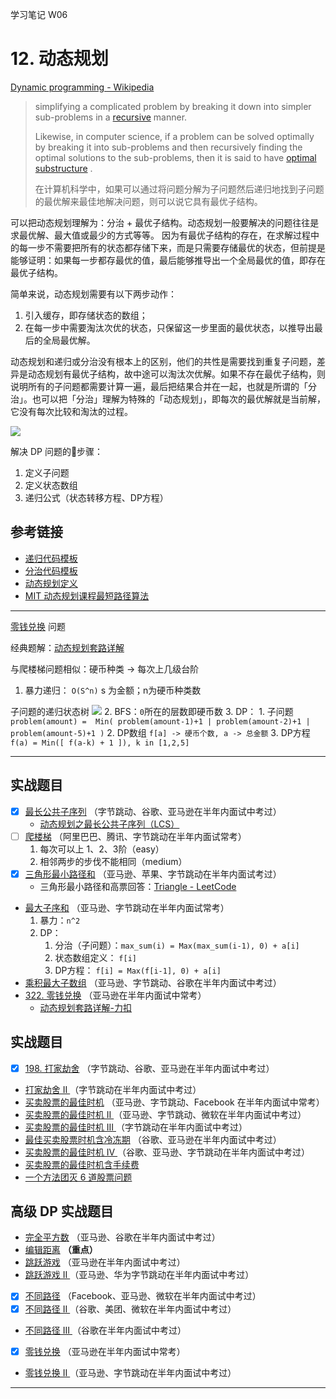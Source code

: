 学习笔记 W06

# 12. 动态规划

[Dynamic programming - Wikipedia](https://en.wikipedia.org/wiki/Dynamic_programming)
> simplifying a complicated problem by breaking it down into simpler sub-problems in a  [recursive](https://en.wikipedia.org/wiki/Recursion)  manner.   
>   
> Likewise, in computer science, if a problem can be solved optimally by breaking it into sub-problems and then recursively finding the optimal solutions to the sub-problems, then it is said to have  [optimal substructure](https://en.wikipedia.org/wiki/Optimal_substructure) .  
>   
> 在计算机科学中，如果可以通过将问题分解为子问题然后递归地找到子问题的最优解来最佳地解决问题，则可以说它具有最优子结构。  

可以把动态规划理解为：分治 + 最优子结构。动态规划一般要解决的问题往往是求最优解、最大值或最少的方式等等。 因为有最优子结构的存在，在求解过程中的每一步不需要把所有的状态都存储下来，而是只需要存储最优的状态，但前提是能够证明：如果每一步都存最优的值，最后能够推导出一个全局最优的值，即存在最优子结构。

简单来说，动态规划需要有以下两步动作：
1. 引入缓存，即存储状态的数组；
2. 在每一步中需要淘汰次优的状态，只保留这一步里面的最优状态，以推导出最后的全局最优解。

动态规划和递归或分治没有根本上的区别，他们的共性是需要找到重复子问题，差异是动态规划有最优子结构，故中途可以淘汰次优解。如果不存在最优子结构，则说明所有的子问题都需要计算一遍，最后把结果合并在一起，也就是所谓的「分治」。也可以把「分治」理解为特殊的「动态规划」，即每次的最优解就是当前解，它没有每次比较和淘汰的过程。

![](https://tva1.sinaimg.cn/large/007S8ZIlgy1ghcmu7t7gsj30k30bedpv.jpg)

解决 DP 问题的步骤：
1. 定义子问题
2. 定义状态数组
3. 递归公式（状态转移方程、DP方程）


## 参考链接
*  [递归代码模板](https://shimo.im/docs/EICAr9lRPUIPHxsH) 
*  [分治代码模板](https://shimo.im/docs/zvlDqLLMFvcAF79A) 
*  [动态规划定义](https://en.wikipedia.org/wiki/Dynamic_programming) 
*  [MIT 动态规划课程最短路径算法](https://www.bilibili.com/video/av53233912?from=search&seid=2847395688604491997) 

- - - -

[零钱兑换](https://leetcode-cn.com/problems/coin-change/)  问题

经典题解：[动态规划套路详解](https://leetcode-cn.com/problems/coin-change/solution/dong-tai-gui-hua-tao-lu-xiang-jie-by-wei-lai-bu-ke/)

与爬楼梯问题相似：硬币种类 -> 每次上几级台阶

1. 暴力递归： `O(S^n)` s 为金额；n为硬币种类数

子问题的递归状态树
![](https://tva1.sinaimg.cn/large/007S8ZIlgy1ghcmuplojsj31jk0nm0xx.jpg)
2. BFS：`0`所在的层数即硬币数
3. DP：
	1. 子问题 `problem(amount) =  Min( problem(amount-1)+1 | problem(amount-2)+1 | problem(amount-5)+1 )`
	2. DP数组 `f[a] -> 硬币个数, a -> 总金额`
	3. DP方程 `f(a) = Min([ f(a-k) + 1 ]), k in [1,2,5]`

- - - -

## 实战题目
- [x]  [最长公共子序列](https://leetcode-cn.com/problems/longest-common-subsequence/) （字节跳动、谷歌、亚马逊在半年内面试中考过）
	* [动态规划之最长公共子序列（LCS）](https://leetcode-cn.com/problems/longest-common-subsequence/solution/dong-tai-gui-hua-zhi-zui-chang-gong-gong-zi-xu-lie/)
- [ ]  [爬楼梯](https://leetcode-cn.com/problems/climbing-stairs/description/) （阿里巴巴、腾讯、字节跳动在半年内面试常考）
	1. 每次可以上 1、2、3阶（easy）
	2. 相邻两步的步伐不能相同（medium）
- [x]  [三角形最小路径和](https://leetcode-cn.com/problems/triangle/description/) （亚马逊、苹果、字节跳动在半年内面试考过）
	* 三角形最小路径和高票回答：[Triangle - LeetCode](https://leetcode.com/problems/triangle/discuss/38735/Python-easy-to-understand-solutions-(top-down-bottom-up) )
*  [最大子序和](https://leetcode-cn.com/problems/maximum-subarray/) （亚马逊、字节跳动在半年内面试常考）
	1. 暴力：`n^2`
	2. DP：
		1. 分治（子问题）：`max_sum(i) = Max(max_sum(i-1), 0) + a[i]`
		2. 状态数组定义： `f[i]`
		3. DP方程： `f[i] = Max(f[i-1], 0) + a[i]`
*  [乘积最大子数组](https://leetcode-cn.com/problems/maximum-product-subarray/description/) （亚马逊、字节跳动、谷歌在半年内面试中考过）
*  [322. 零钱兑换](https://leetcode-cn.com/problems/coin-change/) （亚马逊在半年内面试中常考）
	*  [动态规划套路详解-力扣](https://leetcode-cn.com/problems/coin-change/solution/dong-tai-gui-hua-tao-lu-xiang-jie-by-wei-lai-bu-ke/)




## 实战题目
- [x]  [198. 打家劫舍](https://leetcode-cn.com/problems/house-robber/) （字节跳动、谷歌、亚马逊在半年内面试中考过）
*  [打家劫舍 II ](https://leetcode-cn.com/problems/house-robber-ii/description/) （字节跳动在半年内面试中考过）
*  [买卖股票的最佳时机](https://leetcode-cn.com/problems/best-time-to-buy-and-sell-stock/#/description) （亚马逊、字节跳动、Facebook 在半年内面试中常考）
*  [买卖股票的最佳时机 II ](https://leetcode-cn.com/problems/best-time-to-buy-and-sell-stock-ii/) （亚马逊、字节跳动、微软在半年内面试中考过）
*  [买卖股票的最佳时机 III ](https://leetcode-cn.com/problems/best-time-to-buy-and-sell-stock-iii/) （字节跳动在半年内面试中考过）
*  [最佳买卖股票时机含冷冻期](https://leetcode-cn.com/problems/best-time-to-buy-and-sell-stock-with-cooldown/) （谷歌、亚马逊在半年内面试中考过）
*  [买卖股票的最佳时机 IV ](https://leetcode-cn.com/problems/best-time-to-buy-and-sell-stock-iv/) （谷歌、亚马逊、字节跳动在半年内面试中考过）
*  [买卖股票的最佳时机含手续费](https://leetcode-cn.com/problems/best-time-to-buy-and-sell-stock-with-transaction-fee/) 
*  [一个方法团灭 6 道股票问题](https://leetcode-cn.com/problems/best-time-to-buy-and-sell-stock/solution/yi-ge-fang-fa-tuan-mie-6-dao-gu-piao-wen-ti-by-l-3/) 
## 高级 DP 实战题目
*  [完全平方数](https://leetcode-cn.com/problems/perfect-squares/) （亚马逊、谷歌在半年内面试中考过）
*  [编辑距离](https://leetcode-cn.com/problems/edit-distance/)  **（重点）**
*  [跳跃游戏](https://leetcode-cn.com/problems/jump-game/) （亚马逊在半年内面试中考过）
*  [跳跃游戏 II ](https://leetcode-cn.com/problems/jump-game-ii/) （亚马逊、华为字节跳动在半年内面试中考过）
- [x]  [不同路径](https://leetcode-cn.com/problems/unique-paths/) （Facebook、亚马逊、微软在半年内面试中考过）
- [x]  [不同路径 II ](https://leetcode-cn.com/problems/unique-paths-ii/) （谷歌、美团、微软在半年内面试中考过）
*  [不同路径 III ](https://leetcode-cn.com/problems/unique-paths-iii/) （谷歌在半年内面试中考过）
- [x]  [零钱兑换](https://leetcode-cn.com/problems/coin-change/) （亚马逊在半年内面试中常考）
*  [零钱兑换 II ](https://leetcode-cn.com/problems/coin-change-2/) （亚马逊、字节跳动在半年内面试中考过）

- - - -
